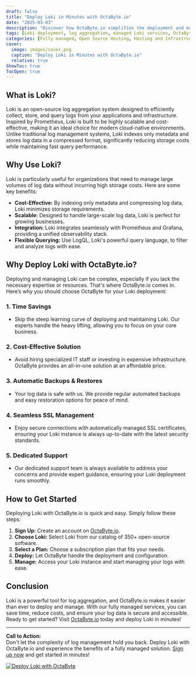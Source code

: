 ```yaml
---
draft: false
title: "Deploy Loki in Minutes with OctaByte.io"
date: "2025-03-03"
description: "Discover how OctaByte.io simplifies the deployment and management of Loki, a powerful log aggregation system. Save time, reduce costs, and enjoy seamless log management with OctaByte's fully managed services."
tags: [Loki deployment, log aggregation, managed Loki services, OctaByte, open-source software, log management, cost-effective solutions, automated backups, SSL management, technical support]
categories: [Fully managed, Open Source Hosting, Hosting and Infrastructure, Monitoring]
cover:
  image: images/cover.png
  caption: "Deploy Loki in Minutes with OctaByte.io"
  relative: true
ShowToc: true
TocOpen: true
---
```



## What is Loki?

Loki is an open-source log aggregation system designed to efficiently collect, store, and query logs from your applications and infrastructure. Inspired by Prometheus, Loki is built to be highly scalable and cost-effective, making it an ideal choice for modern cloud-native environments. Unlike traditional log management systems, Loki indexes only metadata and stores log data in a compressed format, significantly reducing storage costs while maintaining fast query performance.

## Why Use Loki?

Loki is particularly useful for organizations that need to manage large volumes of log data without incurring high storage costs. Here are some key benefits:

- **Cost-Effective:** By indexing only metadata and compressing log data, Loki minimizes storage requirements.
- **Scalable:** Designed to handle large-scale log data, Loki is perfect for growing businesses.
- **Integration:** Loki integrates seamlessly with Prometheus and Grafana, providing a unified observability stack.
- **Flexible Querying:** Use LogQL, Loki's powerful query language, to filter and analyze logs with ease.

## Why Deploy Loki with OctaByte.io?

Deploying and managing Loki can be complex, especially if you lack the necessary expertise or resources. That's where OctaByte.io comes in. Here’s why you should choose OctaByte for your Loki deployment:

### 1. **Time Savings**
   - Skip the steep learning curve of deploying and maintaining Loki. Our experts handle the heavy lifting, allowing you to focus on your core business.

### 2. **Cost-Effective Solution**
   - Avoid hiring specialized IT staff or investing in expensive infrastructure. OctaByte provides an all-in-one solution at an affordable price.

### 3. **Automatic Backups & Restores**
   - Your log data is safe with us. We provide regular automated backups and easy restoration options for peace of mind.

### 4. **Seamless SSL Management**
   - Enjoy secure connections with automatically managed SSL certificates, ensuring your Loki instance is always up-to-date with the latest security standards.

### 5. **Dedicated Support**
   - Our dedicated support team is always available to address your concerns and provide expert guidance, ensuring your Loki deployment runs smoothly.

## How to Get Started

Deploying Loki with OctaByte.io is quick and easy. Simply follow these steps:

1. **Sign Up:** Create an account on [OctaByte.io](https://octabyte.io).
2. **Choose Loki:** Select Loki from our catalog of 350+ open-source software.
3. **Select a Plan:** Choose a subscription plan that fits your needs.
4. **Deploy:** Let OctaByte handle the deployment and configuration.
5. **Manage:** Access your Loki instance and start managing your logs with ease.

## Conclusion

Loki is a powerful tool for log aggregation, and OctaByte.io makes it easier than ever to deploy and manage. With our fully managed services, you can save time, reduce costs, and ensure your log data is secure and accessible. Ready to get started? Visit [OctaByte.io](https://octabyte.io) today and deploy Loki in minutes!

---

**Call to Action:**  
Don't let the complexity of log management hold you back. Deploy Loki with OctaByte.io and experience the benefits of a fully managed solution. [Sign up now](https://octabyte.io) and get started in minutes!

[![Deploy Loki with OctaByte](/images/deploy-on-octabyte.png)](https://octabyte.io/fully-managed-open-source-services/hosting-and-infrastructure/monitoring/loki)